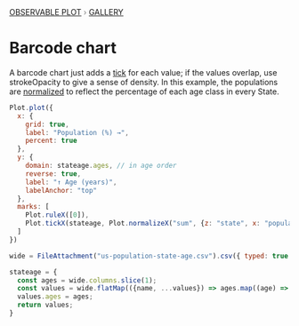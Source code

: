 <div style="color: grey; font: 13px/25.5px var(--sans-serif); text-transform: uppercase;"><h1 style="display: none;">Plot: Barcode chart</h1><a href="/plot">Observable Plot</a> › <a href="/@observablehq/plot-gallery">Gallery</a></div>

# Barcode chart

A barcode chart just adds a [tick](https://observablehq.com/plot/marks/tick) for each value; if the values overlap, use strokeOpacity to give a sense of density. In this example, the populations are [normalized](https://observablehq.com/plot/transforms/normalize) to reflect the percentage of each age class in every State.

```js echo
Plot.plot({
  x: {
    grid: true,
    label: "Population (%) →",
    percent: true
  },
  y: {
    domain: stateage.ages, // in age order
    reverse: true,
    label: "↑ Age (years)",
    labelAnchor: "top"
  },
  marks: [
    Plot.ruleX([0]),
    Plot.tickX(stateage, Plot.normalizeX("sum", {z: "state", x: "population", y: "age"}))
  ]
})
```

```js echo
wide = FileAttachment("us-population-state-age.csv").csv({ typed: true })
```

```js echo
stateage = {
  const ages = wide.columns.slice(1);
  const values = wide.flatMap(({name, ...values}) => ages.map((age) => ({state: name, age, population: values[age]})));
  values.ages = ages;
  return values;
}
```
